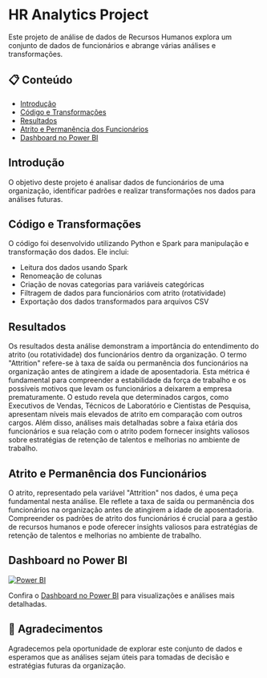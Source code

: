 # HR Analytics Project

Este projeto de análise de dados de Recursos Humanos explora um conjunto de dados de funcionários e abrange várias análises e transformações.

## 📋 Conteúdo

- [Introdução](#introdução)
- [Código e Transformações](#código-e-transformações)
- [Resultados](#resultados)
- [Atrito e Permanência dos Funcionários](#atrito-e-permanência-dos-funcionários)
- [Dashboard no Power BI](#dashboard-no-power-bi)

## Introdução

O objetivo deste projeto é analisar dados de funcionários de uma organização, identificar padrões e realizar transformações nos dados para análises futuras.

## Código e Transformações

O código foi desenvolvido utilizando Python e Spark para manipulação e transformação dos dados. Ele inclui:
- Leitura dos dados usando Spark
- Renomeação de colunas
- Criação de novas categorias para variáveis categóricas
- Filtragem de dados para funcionários com atrito (rotatividade)
- Exportação dos dados transformados para arquivos CSV

## Resultados

Os resultados desta análise demonstram a importância do entendimento do atrito (ou rotatividade) dos funcionários dentro da organização. O termo "Attrition" refere-se à taxa de saída ou permanência dos funcionários na organização antes de atingirem a idade de aposentadoria. Esta métrica é fundamental para compreender a estabilidade da força de trabalho e os possíveis motivos que levam os funcionários a deixarem a empresa prematuramente. O estudo revela que determinados cargos, como Executivos de Vendas, Técnicos de Laboratório e Cientistas de Pesquisa, apresentam níveis mais elevados de atrito em comparação com outros cargos. Além disso, análises mais detalhadas sobre a faixa etária dos funcionários e sua relação com o atrito podem fornecer insights valiosos sobre estratégias de retenção de talentos e melhorias no ambiente de trabalho.

## Atrito e Permanência dos Funcionários

O atrito, representado pela variável "Attrition" nos dados, é uma peça fundamental nesta análise. Ele reflete a taxa de saída ou permanência dos funcionários na organização antes de atingirem a idade de aposentadoria. Compreender os padrões de atrito dos funcionários é crucial para a gestão de recursos humanos e pode oferecer insights valiosos para estratégias de retenção de talentos e melhorias no ambiente de trabalho.

## Dashboard no Power BI

[![Power BI](https://img.shields.io/badge/Visualizar-Dashboard%20no%20Power%20BI-yellow?logo=power-bi&style=flat-square)](https://app.powerbi.com/view?r=eyJrIjoiYmE0NWIwNjgtOGM1NC00Nzk5LWJhZjYtZmMwZTU1YmI3ZWU4IiwidCI6IjJiYTIyMTYyLWY2NDQtNGE0Yy05OWY5LTlhZWM3YjAzODNiNSJ9)

Confira o [Dashboard no Power BI](https://app.powerbi.com/view?r=eyJrIjoiYmE0NWIwNjgtOGM1NC00Nzk5LWJhZjYtZmMwZTU1YmI3ZWU4IiwidCI6IjJiYTIyMTYyLWY2NDQtNGE0Yy05OWY5LTlhZWM3YjAzODNiNSJ9) para visualizações e análises mais detalhadas.

## 🚀 Agradecimentos

Agradecemos pela oportunidade de explorar este conjunto de dados e esperamos que as análises sejam úteis para tomadas de decisão e estratégias futuras da organização.
